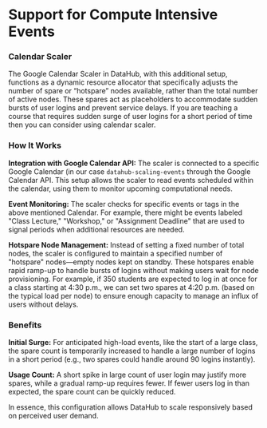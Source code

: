 # Support for Compute Intensive Events


### Calendar Scaler

The Google Calendar Scaler in DataHub, with this additional setup, functions as a dynamic resource allocator that specifically adjusts the number of spare or “hotspare” nodes available, rather than the total number of active nodes. These spares act as placeholders to accommodate sudden bursts of user logins and prevent service delays. If you are teaching a course that requires sudden surge of user logins for a short period of time then you can consider using calendar scaler.

### How It Works
**Integration with Google Calendar API:** The scaler is connected to a specific Google Calendar (in our case `datahub-scaling-events` through the Google Calendar API. This setup allows the scaler to read events scheduled within the calendar, using them to monitor upcoming computational needs.

**Event Monitoring:** The scaler checks for specific events or tags in the above mentioned Calendar. For example, there might be events labeled "Class Lecture," "Workshop," or "Assignment Deadline" that are used to signal periods when additional resources are needed.

**Hotspare Node Management:** Instead of setting a fixed number of total nodes, the scaler is configured to maintain a specified number of "hotspare" nodes—empty nodes kept on standby. These hotspares enable rapid ramp-up to handle bursts of logins without making users wait for node provisioning. For example, if 350 students are expected to log in at once for a class starting at 4:30 p.m., we can set two spares at 4:20 p.m. (based on the typical load per node) to ensure enough capacity to manage an influx of users without delays.


### Benefits

**Initial Surge:** For anticipated high-load events, like the start of a large class, the spare count is temporarily increased to handle a large number of logins in a short period (e.g., two spares could handle around 90 logins instantly).

**Usage Count:** A short spike in large count of user login may justify more spares, while a gradual ramp-up requires fewer. If fewer users log in than expected, the spare count can be quickly reduced.

In essence, this configuration allows DataHub to scale responsively based on perceived user demand.